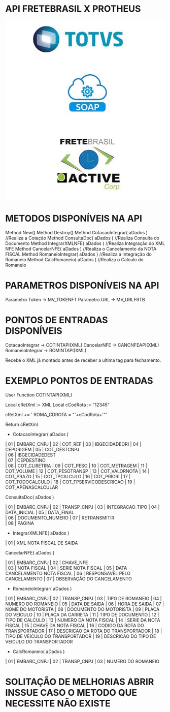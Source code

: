 # API FRETEBRASIL X PROTHEUS
![FreteBrasil](./Resource/FRETEBRASIL.jpg)

# METODOS DISPONÍVEIS NA API 

Method New()
Method Destroy()
Method CotacaoIntegrar( aDados ) //Realiza a Cotação
Method ConsultaDoc( aDados ) //Realiza Consulta do Documento
Method IntegrarXMLNFE( aDados ) //Realiza Integração do XML NFE
Method CancelarNFE( aDados ) //Realiza o Cancelamento da NOTA FISCAL
Method RomaneioIntegrar( aDados ) //Realiza a Integração do Romaneio
Method CalcRomaneio( aDados ) //Realiza o Calculo do Romaneio

# PARAMETROS DISPONÍVEIS NA API 

Parametro Token -> MV_TOKENFT
Parametro URL   -> MV_URLFRTB

# PONTOS DE ENTRADAS DISPONÍVEIS

CotacaoIntegrar  -> COTINTAPI(XML)
CancelarNFE      -> CANCNFEAPI(XML)
RomaneioIntegrar -> ROMINTAPI(XML)

Recebe o XML já montado antes de receber a ultima tag para fechamento.

# EXEMPLO PONTOS DE ENTRADAS

User Function COTINTAPI(XML)

Local cRetXml  := XML
Local cCodRota := "12345"

cRetXml += ' ROMA_CDROTA = "'+cCodRota+'"'	

Return cRetXml


* CotacaoIntegrar( aDados )

| 01 | EMBARC_CNPJ
| 02 | COT_REF
| 03 | IBGECIDADEORI
| 04 | CEPORIGEM
| 05 | COT_DESTCNPJ		
| 06 | IBGECIDADEDEST	
| 07 | CEPDESTINO			
| 08 | COT_CLIRETIRA
| 09 | COT_PESO
| 10 | COT_METRAGEM
| 11 | COT_VOLUME
| 12 | COT_PESOTRANSP
| 13 | COT_VALORNOTA
| 14 | COT_PRAZO
| 15 | COT_TPCALCULO
| 16 | COT_PRIORI
| 17 | COT_TODOCALCULO
| 18 | COT_TPSERVICODESCRICAO
| 19 | COT_APENASCALCULAR

ConsultaDoc( aDados )

| 01 | EMBARC_CNPJ
| 02 | TRANSP_CNPJ
| 03 | INTEGRACAO_TIPO
| 04 | DATA_INICIAL
| 05 | DATA_FINAL		
| 06 | DOCUMENTO_NUMERO	
| 07 | RETRANSMITIR			
| 08 | PAGINA 

* IntegrarXMLNFE( aDados )

| 01 | XML NOTA FISCAL DE SAIDA

CancelarNFE( aDados )

| 01 |  EMBARC_CNPJ
| 02 |  CHAVE_NFE     
| 03 |  NOTA FISCAL
| 04 |  SERIE NOTA FISCAL
| 05 |  DATA CANCELAMENTO NOTA FISCAL
| 06 |  RESPONSAVEL PELO CANCELAMENTO
| 07 |  OBSERVAÇÃO DO CANCELAMENTO

* RomaneioIntegrar( aDados )

| 01 | EMBARC_CNPJ
| 02 | TRANSP_CNPJ
| 03 | TIPO DE ROMANEIO
| 04 | NUMERO DO ROMANEIO
| 05 | DATA DE SAIDA
| 06 | HORA DE SAIDA
| 07 | NOME DO MOTORISTA 
| 08 | DOCUMENTO DO MOTORISTA
| 09 | PLACA DO VEICULO
| 10 | PLACA DA CARRETA
| 11 | TIPO DE DOCUMENTO 
| 12 | TIPO DE CALCULO 
| 13 | NUMERO DA NOTA FISCAL
| 14 | SERIE DA NOTA FISCAL
| 15 | CHAVE DA NOTA FISCAL
| 16 | CODIGO DA ROTA DO TRANSPORTADOR
| 17 | DESCRICAO DA ROTA DO TRANSPORTADOR
| 18 | TIPO DE VEICULO DO TRANSPORTADOR
| 19 | DESCRICAO DO TIPO DE VEICULO DO TRANSPORTADOR

* CalcRomaneio( aDados )

| 01 | EMBARC_CNPJ
| 02 | TRANSP_CNPJ
| 03 | NUMERO DO ROMANEIO

# SOLITAÇÃO DE MELHORIAS ABRIR INSSUE CASO O METODO QUE NECESSITE NÃO EXISTE
